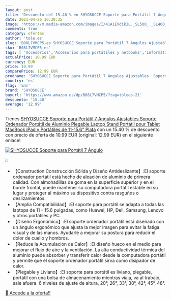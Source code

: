 ```yaml
---
layout: post
title: 'Descuento del 15.40 % en SHYOSUCCE Soporte para Portátil 7 Ángulo'
date: 2021-04-26 16:30:35
image: 'https://m.media-amazon.com/images/I/41A1EVdik2L._SL500_._SL400_.jpg'
comments: true
category: ofertas
author: 'tole.es'
slug: 'B08L7VMCP5-es SHYOSUCCE Soporte para Portátil 7 Ángulos Ajustables...'
sku: 'B08L7VMCP5-es'
tags: [ 'Accesorios','Accesorios para portátiles y netbooks','Informática','Soportes de regazo para portátiles y netbooks','ipad','shyosucce', ]
actualPrice: 10.99 EUR
currency: EUR
price: 10.99
comparePrice: 12.99 EUR
prodname: 'SHYOSUCCE Soporte para Portátil 7 Ángulos Ajustables  Soporte Ordenador Portátil de Aluminio Plegable  Laptop Stand Portátil pour Tablet  MacBook  iPad y Portátiles de 11-15.6"  Plata'
country: 'es'
flag: '🇪🇸'
brand: 'SHYOSUCCE'
buyurl: 'https://www.amazon.es/dp/B08L7VMCP5/?tag=tolees-21'
descuento: '15.40'
average: '12.99'
---
```


Tienes [SHYOSUCCE Soporte para Portátil 7 Ángulos Ajustables  Soporte Ordenador Portátil de Aluminio Plegable  Laptop Stand Portátil pour Tablet  MacBook  iPad y Portátiles de 11-15.6"  Plata](https://www.amazon.es/dp/B08L7VMCP5/?tag=tolees-21) con un 15.40 % de descuento con precio de oferta de 10.99 EUR (original: 12.99 EUR) en el siguiente enlace!

[![SHYOSUCCE Soporte para Portátil 7 Ángulo](https://m.media-amazon.com/images/I/41A1EVdik2L._SL500_._SL400_.jpg)](https://www.amazon.es/dp/B08L7VMCP5/?tag=tolees-21)

ℹ️:

- 【Construction Construcción Sólida y Diseño Antideslizante】:El soporte ordenador portátil está hecho de aleación de aluminio de primera calidad. Con almohadillas de goma en la superficie superior y en el borde frontal, puede mantener su computadora portátil estable en su lugar y proteger al máximo su dispositivo contra rasguños o deslizamientos.
- 【Amplia Compatibilidad】:El soporte para portátil se adapta a todas las laptops de 11 - 15.6 pulgadas, como Huawei, HP, Dell, Samsung, Lenovo y otros portátiles y PC.
- 【Diseño Ergonómico】:El soporte ordenador portátil está diseñado con un ángulo ergonómico que ajusta la mejor imagen para evitar la fatiga visual y de las manos. Ayudarle a mejorar su postura para reducir el dolor de cuello y hombros.
- 【Reduce la Acumulación de Calor】:El diseño hueco en el medio para mejorar el flujo de aire y la ventilación. La alta conductividad térmica del aluminio puede absorber y transferir calor desde la computadora portátil y permite que el soporte ordenador portátil sirva como disipador de calor.
- 【Plegable y Liviano】:El soporte para portátil es liviano, plegable, portátil con una bolsa de almacenamiento mientras viaja, va al trabajo, sale afuera. 6 niveles de ajuste de altura, 20°, 26°, 33°, 38°, 42°, 45°, 48°.

[🛒 Accede a la oferta!!](https://www.amazon.es/dp/B08L7VMCP5/?tag=tolees-21)
